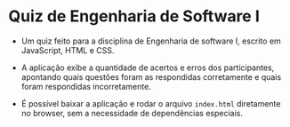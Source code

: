 # Quiz de Engenharia de Software I

- Um quiz feito para a disciplina de Engenharia de software I, escrito em JavaScript, HTML e CSS.

- A aplicação exibe a quantidade de acertos e erros dos participantes, apontando quais questões foram as respondidas corretamente e quais foram respondidas incorretamente.

- É possível baixar a aplicação e rodar o arquivo `index.html` diretamente no browser, sem a necessidade de dependências especiais.
